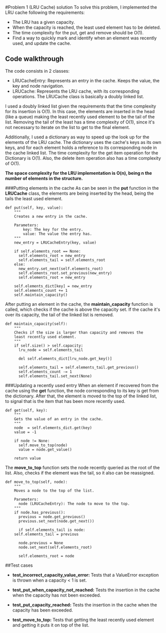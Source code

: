 #Problem 1 (LRU Cache) solution
To solve this problem, I implemented the LRU cache following the requirements:
<ul>
<li>The LRU has a given capacity.</li>
<li>When the capacity is reached, the least used element has to be deleted.</li>
<li>The time complexity for the put, get and remove should be O(1).</li>
<li>Find a way to quickly mark and identify when an element was recently used, and update the cache.</li>
</ul>

## Code walkthrough
The code consists in 2 classes:
<ul>
<li>LRUCacheEntry: Represents an entry in the cache. Keeps the value, the key and node navigation.</li>
<li>LRUCache: Represents the LRU cache, with its corresponding operations. The LRUCache class is basically a doubly linked list.</li>
</ul>

I used a doubly linked list given the requirements that the time complexity for its insertion is  O(1). In this case, the elements are inserted in the head (like a queue) making the least recently used element to be the tail of the list. Removing the tail of the least has a time complexity of O(1), since it's not necessary to iterate on the list to get to the final element.

Additionally, I used a dictionary as way to speed up the look up for the elements of the LRU cache. The dictionary uses the cache's keys as its own keys, and for each element holds a reference to its corresponding node in the cache linked list. The time complexity for the get item operation for the Dictionary is O(1). Also, the delete item operation also has a time complexity of O(1).

**The space complexity for the LRU implementation is O(n), being n the number of elements in the structure.**

###Putting elements in the cache
As can be seen in the **put** function in the **LRUCache** class, the elements are being inserted by the head, being the tails the least used element.

	def put(self, key, value):
	    """
	    Creates a new entry in the cache.

	    Parameters:
	        key: The key for the entry.
	        value: The value the entry has.
	    """
	    new_entry = LRUCacheEntry(key, value)

	    if self.elements_root == None:
	      self.elements_root = new_entry
	      self.elements_tail = self.elements_root
	    else:
	      new_entry.set_next(self.elements_root)
	      self.elements_root.set_previous(new_entry)
	      self.elements_root = new_entry

	    self.elements_dict[key] = new_entry
	    self.elements_count += 1
	    self.maintain_capacity()

After putting an element in the cache, the **maintain_capacity** function is called, which checks if the cache is above the capacity set. If the cache it's over its capacity, the tail of the linked list is removed.

    def maintain_capacity(self):
	    """
	    Checks if the size is larger than capacity and removes the
	    least recently used element.
	    """
	    if self.size() > self.capacity:
	      lru_node = self.elements_tail

	      del self.elements_dict[lru_node.get_key()]

	      self.elements_tail = self.elements_tail.get_previous()
	      self.elements_count -= 1
	      self.elements_tail.set_next(None)

###Updating a recently used entry
When an element if recovered from the cache using the **get** function, the node corresponding to its key is get from the dictionary. After that, the element is moved to the top of the linked list, to signal that is the item that has been more recently used.

	def get(self, key):
	    """
	    Gets the value of an entry in the cache.
	    """
	    node  = self.elements_dict.get(key)
	    value = -1

	    if node != None:
	      self.move_to_top(node)
	      value = node.get_value()

	    return value

The **move_to_top**  function sets the node recently queried as the root of the list. Also, checks if the element was the tail, so it also can be reassigned.

    def move_to_top(self, node):
	    """
	    Moves a node to the top of the list.

	    Parameters:
	      node (LRUCacheEntry): The node to move to the top.
	    """
	    if node.has_previous():
	      previous = node.get_previous()
	      previous.set_next(node.get_next())

	      if self.elements_tail is node:
		self.elements_tail = previous

	      node.previous = None
	      node.set_next(self.elements_root)

	      self.elements_root = node

##Test cases
- **test_incorrect_capacity_value_error:** Tests that a ValueError exception is thrown when a capacity < 1 is set.

-  **test_put_when_capacity_not_reached:** Tests the insertion in the cache when the capacity has not been exceeded.

- **test_put_capacity_reached:** Tests the insertion in the cache when the capacity has been exceeded.

- **test_move_to_top:** Tests that getting the least recently used element and getting it puts it on top of the list.